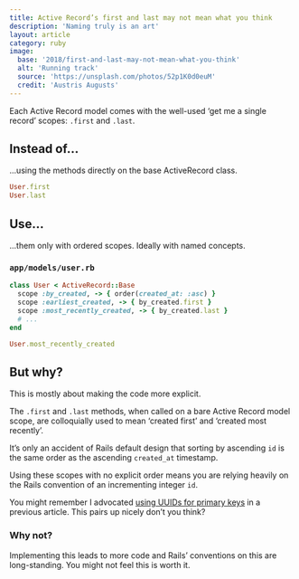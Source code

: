 ```yaml
---
title: Active Record’s first and last may not mean what you think
description: 'Naming truly is an art'
layout: article
category: ruby
image:
  base: '2018/first-and-last-may-not-mean-what-you-think'
  alt: 'Running track'
  source: 'https://unsplash.com/photos/52p1K0d0euM'
  credit: 'Austris Augusts'
---
```


Each Active Record model comes with the well-used ‘get me a single record’ scopes: `.first` and `.last`.

## Instead of…

...using the methods directly on the base ActiveRecord class.

```ruby
User.first
User.last
```


## Use…

...them only with ordered scopes. Ideally with named concepts.

### `app/models/user.rb`

```ruby
class User < ActiveRecord::Base
  scope :by_created, -> { order(created_at: :asc) }
  scope :earliest_created, -> { by_created.first }
  scope :most_recently_created, -> { by_created.last }
  # ...
end

User.most_recently_created
```


## But why?

This is mostly about making the code more explicit.

The `.first` and `.last` methods, when called on a bare Active Record model scope, are colloquially used to mean ‘created first’ and ‘created most recently’.

It’s only an accident of Rails default design that sorting by ascending `id` is the same order as the ascending `created_at` timestamp.

Using these scopes with no explicit order means you are relying heavily on the Rails convention of an incrementing integer `id`.

You might remember I advocated [using UUIDs for primary keys](/2017/choose-uuids-for-model-ids-in-rails) in a previous article. This pairs up nicely don’t you think?


### Why not?

Implementing this leads to more code and Rails’ conventions on this are long-standing. You might not feel this is worth it.
